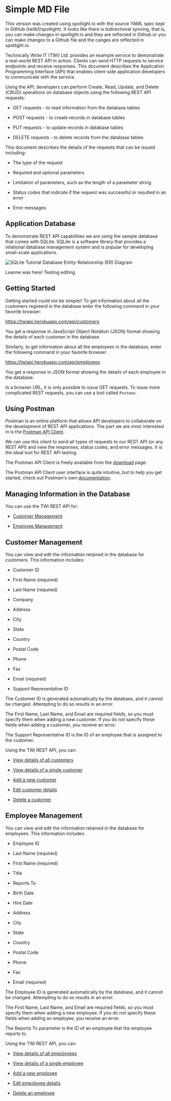 # Simple MD File

This version was created using spotlight.io with the source YAML spec kept in GitHub (twilb1/spotlight). It looks like there is bidirectional syncing, that is, you can make changes in spotlight.io and they are reflected in Github or you can make changes to a Github file and the canges are reflected in spotlight.io. 

Technically Write IT (TWi) Ltd. provides an example service to demonstrate a real-world REST API in action. Clients can send HTTP requests to service endpoints and receive responses. This document describes the Application Programming Interface (API) that enables client-side application developers to communicate with the service.

Using the API, developers can perform Create, Read, Update, and Delete (CRUD) operations on database objects using the following REST API requests:

  - GET requests - to read information from the database tables

  - POST requests - to create records in database tables

  - PUT requests - to update records in database tables

  - DELETE requests - to delete records from the database tables

This document describes the details of the requests that can be issued including:

  - The type of the request

  - Required and optional parameters

  - Limitation of parameters, such as the length of a parameter string

  - Status codes that indicate if the request was successful or resulted in an error

  -   Error messages

## Application Database

To demonstrate REST API capabilities we are using the sample database that comes with SQLite. SQLite is a software library that provides a relational database management system and is popular for developing small-scale applications.

![SQLite Tutorial Database Entity-Relationship (ER) Diagram](https://twiapi.herokuapp.com/images/SQLite_Tutorial_DB.jpg)

Leanne was here! Testing editing

## Getting Started

Getting started could not be simpler! To get information about all the customers registerd in the database enter the following command in your favorite browser: 

  https://twiapi.herokuapp.com/api/customers

You get a response in JavaScript Object Notation (JSON) format showing the details of each customer in the database.

Similarly, to get information about all the employees in the database, enter the following command in your favorite browser:

  https://twiapi.herokuapp.com/api/employees

You get a response in JSON format showing the details of each employee in the database.

In a browser URL, it is only possible to issue GET requests. To issue more complicated REST requests, you can use a tool called `Postman`.

## Using Postman

Postman is an online platform that allows API developers to collaborate on the development of REST API applications. The part we are most interested in is the [Postman API Client](https://www.postman.com/product/api-client).

We can use this client to send all types of requests to our REST API (or any REST API) and view the responses, status codes, and error messages. It is the ideal tool for REST API testing.

The Postman API Client is freely available from the [download](https://www.postman.com/downloads/) page.

The Postman API Client user interface is quite intuitive, but to help you get started, check out Postman's own [documentation](https://learning.postman.com/docs/postman/launching-postman/introduction/).

## Managing Information in the Database

You can use the TWi REST API for:

  - [Customer Management](#section/Customer-Management)

  - [Employee Management](#section/Employee-Management)

## Customer Management

You can view and edit the information retained in the database for customers. This information includes:

  - Customer ID

  - First Name (required)

  - Last Name (required)

  - Company

  - Address

  - City

  - State

  - Country

  - Postal Code

  - Phone

  - Fax

  - Email (required)

  - Support Representative ID

The Customer ID is generated automatically by the database, and it cannot be changed. Attempting to do so results in an error.

The First Name, Last Name, and Email are required fields, so you must specify them when adding a new customer. If you do not specify these fields when adding a customer, you receive an error.

The Support Representative ID is the ID of an employee that is assigned to the customer.

Using the TWi REST API, you can:

  - [View details of all customers](https://twi.stoplight.io/docs/twi-rest-api-reference/b3A6MTY3OTg2NTQ-view-details-of-all-customers)

  - [View details of a single customer](#operation/post-customer) 

  - [Add a new customer](#operation/post-customer)

  - [Edit customer details](#operation/put-customer-info)

  - [Delete a customer](#operation/del-customer)

## Employee Management

You can view and edit the information retained in the database for employees. This information includes:

  - Employee ID

  - Last Name (required)

  - First Name (required)

  - Title

  - Reports To

  - Birth Date

  - Hire Date

  - Address

  - City

  - State

  - Country

  - Postal Code

  - Phone

  - Fax

  - Email (required)

The Employee ID is generated automatically by the database, and it cannot be changed. Attempting to do so results in an error.

The First Name, Last Name, and Email are required fields, so you must specify them when adding a new employee. If you do not specify these fields when adding an employee, you receive an error.

The Reports To parameter is the ID of an employee that the employee reports to.

Using the TWi REST API, you can:

  - [View details of all empoloyees](#operation/get-api-employee)

  - [View details of a single employee](#operation/get-api-employees-Id)

  - [Add a new employee](#operation/post-api-employees)

  - [Edit empoloyee details](#operation/put-api-employees-EmployeeId)

  - [Delete an employee](#operation/del-api-employees-EmployeeId)
